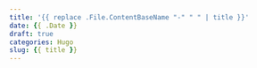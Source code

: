 ```yaml
---
title: '{{ replace .File.ContentBaseName "-" " " | title }}'
date: {{ .Date }}
draft: true
categories: Hugo
slug: {{ title }}
---
```

